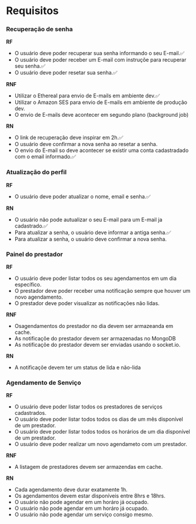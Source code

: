 # Requisitos

### Recuperação de senha

**RF**
- O usuário deve poder recuperar sua senha informando o seu E-mail.✅
- O usuário deve poder receber um E-mail com instruçõe para recuperar seu senha.✅
- O usuário deve poder resetar sua senha.✅

**RNF**
- Utilizar o Ethereal para envio de E-mails em ambiente dev.✅
- Utilizar o Amazon SES para envio de E-mails em ambiente de produção dev.
- O envio de E-mails deve acontecer em segundo plano (background job)

**RN**
- O link de recuperação deve inspirar em 2h.✅
- O usuário deve confirmar a nova senha ao resetar a senha.
- O envio do E-mail so deve acontecer se existir uma conta cadastradado com o email informado.✅

### Atualização do perfil
**RF**
- O usuário deve poder atualizar o nome, email e senha.✅

**RN**
- O usuário não pode autualizar o seu E-mail para um E-mail ja cadastrado.✅
- Para atualizar a senha, o usuário deve informar a antiga senha.✅
- Para atualizar a senha, o usuário deve confirmar a nova senha.

### Painel do prestador

**RF**
- O usuário deve poder listar todos os seu agendamentos em um dia específico.
- O prestador deve poder receber uma notificação sempre que houver um novo agendamento.
- O prestador deve poder visualizar as notificações não lidas.

**RNF**
- Osagendamentos do prestador no dia  devem ser armazeanda em cache.
- As notificaçõe do prestador devem ser armazenadas no MongoDB
- As notificaçõe do prestador devem ser enviadas usando o socket.io.

**RN**
- A notificaçõe devem ter um status de lida e não-lida

### Agendamento de Senviço
**RF**
- O usuário deve poder listar todos os prestadores de serviços cadastrados.
- O usuário deve poder listar todos todos os dias de um mês disponível de um prestador.
- O usuário deve poder listar todos todos os horários de um dia disponível de um prestador.
- O usuário deve poder realizar um novo agendameto com um prestador.

**RNF**
- A listagem de prestadores devem ser armazendas em cache.

**RN**
- Cada agendamento deve durar exatamente 1h.
- Os agendamentos devem estar disponíveis entre 8hrs e 18hrs.
- O usuário não pode agendar em um horáro já ocupado.
- O usuário não pode agendar em um horáro já ocupado.
- O usuário não pode agendar um serviço consigo mesmo.

